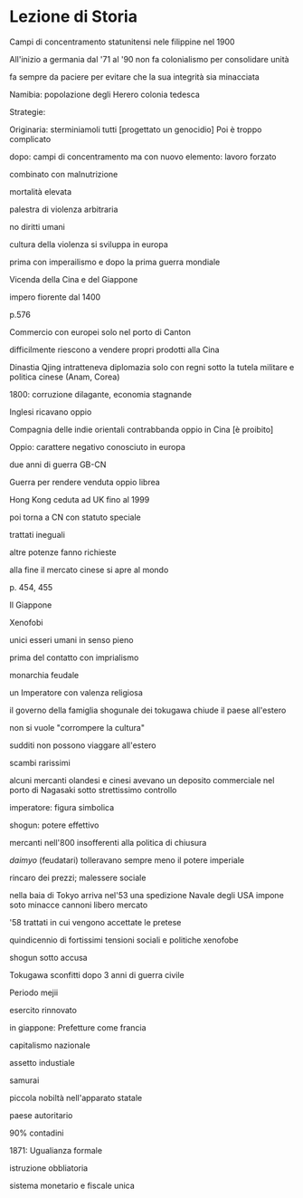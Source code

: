 # Lezione di Storia 

Campi di concentramento statunitensi nele filippine nel 1900

All'inizio a germania dal '71 al '90 non fa colonialismo per consolidare  unità

fa sempre da paciere per evitare che la sua integrità sia minacciata



Namibia: popolazione degli Herero
colonia tedesca

Strategie:

Originaria: sterminiamoli tutti [progettato un genocidio]
Poi è troppo complicato


dopo: campi di concentramento ma con nuovo elemento: lavoro forzato

combinato con malnutrizione

mortalità elevata

palestra di violenza arbitraria

no diritti umani

cultura della violenza si sviluppa in europa

prima con imperailismo e dopo la prima guerra mondiale


Vicenda della Cina e del Giappone

impero fiorente dal 1400

p.576

Commercio con europei solo nel porto di Canton

difficilmente riescono a vendere propri prodotti alla Cina

Dinastia Qjing intratteneva  diplomazia solo con regni sotto la tutela militare e politica cinese (Anam, Corea)



1800: corruzione dilagante, economia stagnande

Inglesi ricavano oppio

Compagnia delle indie orientali contrabbanda oppio in Cina [è proibito]

Oppio: carattere negativo conosciuto in europa

due anni di guerra GB-CN


Guerra per rendere venduta oppio librea

Hong Kong ceduta ad UK fino al 1999

poi torna a CN con statuto speciale

trattati ineguali

altre potenze fanno richieste

alla fine il mercato cinese si apre al mondo


p. 454, 455

Il Giappone

Xenofobi

unici esseri umani in senso pieno

prima del contatto con imprialismo

monarchia feudale

un Imperatore con valenza religiosa

il governo della famiglia shogunale dei tokugawa chiude il paese all'estero

non si vuole "corrompere la cultura"

sudditi non possono viaggare all'estero

scambi rarissimi

alcuni mercanti olandesi e cinesi avevano un deposito commerciale nel porto di Nagasaki sotto strettissimo controllo


imperatore: figura simbolica

shogun: potere effettivo

mercanti nell'800 insofferenti alla politica di chiusura

_daimyo_ (feudatari) tolleravano sempre meno il potere imperiale


rincaro dei prezzi; malessere sociale

nella baia di Tokyo arriva nel'53 una spedizione Navale degli USA impone soto minacce cannoni libero mercato

'58 trattati in cui vengono accettate le pretese

quindicennio di fortissimi tensioni sociali e politiche xenofobe

shogun sotto accusa


Tokugawa sconfitti dopo 3 anni di guerra civile

Periodo mejii

esercito rinnovato

in giappone: Prefetture come francia

capitalismo nazionale

assetto industiale

samurai

piccola nobiltà nell'apparato statale

paese autoritario

90% contadini

1871: Ugualianza formale

istruzione obbliatoria

sistema monetario e fiscale unica


<!--stackedit_data:
eyJoaXN0b3J5IjpbLTQ3MjY3NDA1MiwtMjExMjEwMjgzNCwtMz
cwMzIxMzc3LC0yOTg5MDQ0MDAsLTQxODM4MzQ1NSw4MzgyMDg4
NDBdfQ==
-->